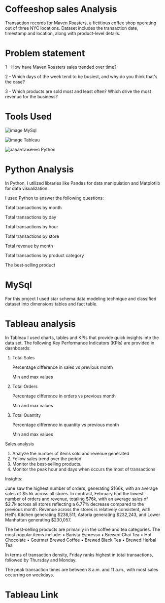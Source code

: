 # Coffeeshop sales Analysis
Transaction records for Maven Roasters, a fictitious coffee shop operating out of three NYC locations. Dataset includes the transaction date, timestamp and location, along with product-level details.
# Problem statement 
1 - How have Maven Roasters sales trended over time?

2 - Which days of the week tend to be busiest, and why do you think that's the case?

3 - Which products are sold most and least often? Which drive the most revenue for the business?
# Tools Used
![image](https://github.com/Dianamod/Projects/assets/171150402/084cad91-a310-4841-9de1-eccd70f7f12c)
MySql

![image](https://github.com/Dianamod/Projects/assets/171150402/98c373c3-424f-45cb-b03a-6d40f765b584)
Tableau

![завантаження](https://github.com/user-attachments/assets/5e9c6f81-55c0-4258-beda-a02f87b3a8ec)
Python

# Python Analysis

In Python, I utilized libraries like Pandas for data manipulation and Matplotlib for data visualization.

I used Python to answer the following questions:

Total transactions by month

Total transactions by day

Total transactions by hour

Total transactions by store

Total revenue by month

Total transactions by product category

The best-selling product


# MySql
For this project I used star schema data modeling technique and classified dataset into dimensions tables and fact table.
# Tableau analysis 
In Tableau I used charts, tables and KPIs that provide quick insights into the data set. 
The following Key Performance Indicators (KPIs) are provided in dashboards:
1.	Total Sales 

  	Percentage difference in sales vs previous month

  	Min and max values 
3.	Total  Orders 

    Percentage difference in orders vs previous month
  	
    Min and max values 
5.	Total Quantity
   
    Percentage difference in quantity vs previous month
  	
    Min and max values 

Sales analysis
1.	Analyze the number of items sold and revenue generated
2.	Follow sales trend over the period
3.	Monitor the best-selling products.
4.	Monitor the peak hour and days when occurs the most of transactions

Insights:

June saw the highest number of orders, generating $166k, with an average sales of $5.5k across all stores. 
In contrast, February had the lowest number of orders and revenue, totaling $76k, with an average sales of $2.7k across all stores reflecting a 6.77% decrease compared to the previous month.
Revenue across the stores is relatively consistent, with Hell's Kitchen generating $236,511, Astoria generating $232,243, and Lower Manhattan generating $230,057.

The best-selling products are primarily in the coffee and tea categories. The most popular items include:
•	Barista Espresso
•	Brewed Chai Tea
•	Hot Chocolate
•	Gourmet Brewed Coffee
•	Brewed Black Tea
•	Brewed Herbal Tea

In terms of transaction density, Friday ranks highest in total transactions, followed by Thursday and Monday.

The peak transaction times are between 8 a.m. and 11 a.m., with most sales occurring on weekdays.


# Tableau Link
